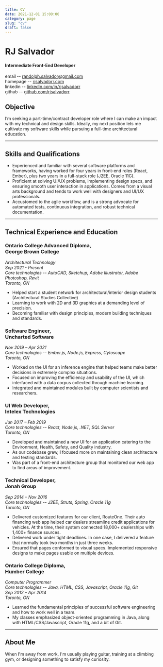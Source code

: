 ```yaml
---
title: CV
date: 2021-12-01 15:00:00
category: page
slug: "cv"
draft: false
---
```


# RJ Salvador

#### Intermediate Front-End Developer

email -- [randolph.salvador@gmail.com](mailto:randolph.salvador@gmail.com)  
homepage -- [rjsalvadorr.com](http://rjsalvadorr.com/)  
linkedin -- [linkedin.com/in/rjsalvadorr](https://www.linkedin.com/in/rjsalvadorr/)  
github -- [github.com/rjsalvadorr](https://github.com/rjsalvadorr)

## Objective

I’m seeking a part-time/contract developer role where I can make an impact with my technical and design skills. Ideally, my next position lets me cultivate my software skills while pursuing a full-time architectural education.

---

## Skills and Qualifications

- Experienced and familiar with several software platforms and frameworks, having worked for four years in front-end roles (React, Ember), plus two years in a full-stack role (J2EE, Oracle 11G).
- Proficient at solving UI/UX problems, implementing design specs, and ensuring smooth user interaction in applications. Comes from a visual arts background and tends to work well with designers and UI/UX professionals.
- Accustomed to the agile workflow, and is a strong advocate for automated tests, continuous integration, and robust technical documentation.

---

## Technical Experience and Education

### Ontario College Advanced Diploma,<br/>George Brown College

_Architectural Technology  
Sep 2021 - Present  
Core technologies -- AutoCAD, Sketchup, Adobe Illustrator, Adobe Photoshop, Revit  
Toronto, ON_

- Helped start a student network for architectural/interior design students (Architectural Studies Collective)
- Learning to work with 2D and 3D graphics at a demanding level of precision.
- Becoming familiar with design principles, modern building techniques and standards.

### Software Engineer,<br/>Uncharted Software

_Nov 2019 – Apr 2021  
Core technologies -- Ember.js, Node.js, Express, Cytoscape  
Toronto, ON_
 
- Worked on the UI for an inference engine that helped teams make better decisions in extremely complex situations.
- Focused on improving the efficiency and usability of the UI, which interfaced with a data corpus collected through machine learning.
- Integrated and maintained modules built by computer scientists and researchers.

### UI Web Developer,<br/>Intelex Technologies

_Jun 2017 – Feb 2019  
Core technologies -- React, Node.js, .NET, SQL Server  
Toronto, ON_ 

- Developed and maintained a new UI for an application catering to the Environment, Health, Safety, and Quality industry.
- As our codebase grew, I focused more on maintaining clean architecture and testing standards.
- Was part of a front-end architecture group that monitored our web app to find areas of improvement.

### Technical Developer,<br/>Jonah Group

_Sep 2014 – Nov 2016  
Core technologies -- J2EE, Struts, Spring, Oracle 11g  
Toronto, ON_

- Delivered customized features for our client, RouteOne. Their auto financing web app helped car dealers streamline credit applications for vehicles. At the time, their system connected 18,000+ dealerships with 1,400+ finance sources.
- Delivered work under tight deadlines. In one case, I delivered a
feature that normally took two months in just three weeks.
- Ensured that pages conformed to visual specs. Implemented responsive designs to make pages
usable on multiple devices.

### Ontario College Diploma,<br/>Humber College

_Computer Programmer  
Core technologies -- Java, HTML, CSS, Javascript, Oracle 11g, Git  
Sep 2012 – Apr 2014  
Toronto, ON_

- Learned the fundamental principles of successful software engineering and how to work well in a team.
- My classes emphasized object-oriented programming in Java, along with HTML/CSS/Javascript, Oracle 11g, and a bit of Git.

---

## About Me

When I'm away from work, I'm usually playing guitar, training at a climbing gym, or designing something to satisfy my curiosity.
